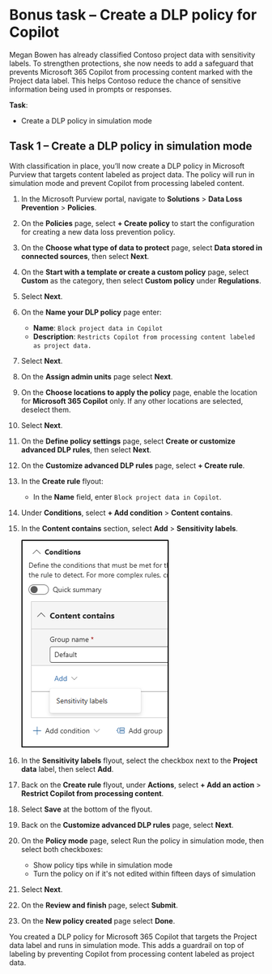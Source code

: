 # Bonus task – Create a DLP policy for Copilot

Megan Bowen has already classified Contoso project data with sensitivity labels. To strengthen protections, she now needs to add a safeguard that prevents Microsoft 365 Copilot from processing content marked with the Project data label. This helps Contoso reduce the chance of sensitive information being used in prompts or responses.

**Task**:

- Create a DLP policy in simulation mode

## Task 1 – Create a DLP policy in simulation mode

With classification in place, you’ll now create a DLP policy in Microsoft Purview that targets content labeled as project data. The policy will run in simulation mode and prevent Copilot from processing labeled content.

1. In the Microsoft Purview portal, navigate to **Solutions** > **Data Loss Prevention** > **Policies**.

1. On the **Policies** page, select **+ Create policy** to start the configuration for creating a new data loss prevention policy.

1. On the **Choose what type of data to protect** page, select **Data stored in connected sources**, then select **Next**.

1. On the **Start with a template or create a custom policy** page, select **Custom** as the category, then select **Custom policy** under **Regulations**.

1. Select **Next**.

1. On the **Name your DLP policy** page enter:

   - **Name**: `Block project data in Copilot`
   - **Description**: `Restricts Copilot from processing content labeled as project data.`

1. Select **Next**.

1. On the **Assign admin units** page select **Next**.

1. On the **Choose locations to apply the policy** page, enable the location for **Microsoft 365 Copilot** only. If any other locations are selected, deselect them.

1. Select **Next**.

1. On the **Define policy settings** page, select **Create or customize advanced DLP rules**, then select **Next**.

1. On the **Customize advanced DLP rules** page, select **+ Create rule**.

1. In the **Create rule** flyout:

   - In the **Name** field, enter `Block project data in Copilot`.

1. Under **Conditions**, select **+ Add condition** > **Content contains**.

1. In the **Content contains** section, select **Add** > **Sensitivity labels**.

   ![Screenshot of the Conditions pane in Microsoft Purview with Content contains selected and the Add menu showing Sensitivity labels.](./media/dlp-condition-sensitivity-label.png)

1. In the **Sensitivity labels** flyout, select the checkbox next to the **Project data** label, then select **Add**.

1. Back on the **Create rule** flyout, under **Actions**, select **+ Add an action** > **Restrict Copilot from processing content**.

1. Select **Save** at the bottom of the flyout.

1. Back on the **Customize advanced DLP rules** page, select **Next**.

1. On the **Policy mode** page, select Run the policy in simulation mode, then select both checkboxes:

   - Show policy tips while in simulation mode
   - Turn the policy on if it's not edited within fifteen days of simulation

1. Select **Next**.

1. On the **Review and finish** page, select **Submit**.

1. On the **New policy created** page select **Done**.

You created a DLP policy for Microsoft 365 Copilot that targets the Project data label and runs in simulation mode. This adds a guardrail on top of labeling by preventing Copilot from processing content labeled as project data.
